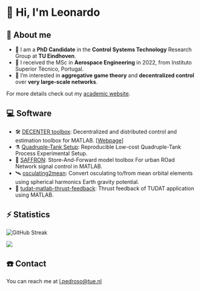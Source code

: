 # 👋 Hi, I'm Leonardo

## 🚀 About me

- 🧪 I am a **PhD Candidate** in the **Control Systems Technology** Research Group at **TU Eindhoven**. 
- 🚀 I received the MSc in **Aerospace Engineering** in 2022, from Instituto Superior Técnico, Portugal.
- 👀 I’m interested in **aggregative game theory** and **decentralized control** over **very large-scale networks**.

For more details check out my [academic website](https://leonardopedroso.github.io).

## 💻 Software

- 🛠 [DECENTER toolbox](https://github.com/decenter2021/decenter): Decentralized and distributed control and estimation toolbox for MATLAB. 
[[Webpage](https://decenter2021.github.io)]
- ⚗️ [Quadruple-Tank Setup](https://github.com/decenter2021/quadruple-tank-setup): Reproducible Low-cost Quadruple-Tank Process Experimental Setup.
- 🚦 [SAFFRON](https://github.com/decenter2021/SAFFRON): Store-And-Forward model toolbox For urban ROad Network signal control in MATLAB.
- 🛰 [osculating2mean](https://github.com/decenter2021/osculating2mean): Convert osculating to/from mean orbital elements using spherical harmonics Earth gravity potential.
- 🚀 [tudat-matlab-thrust-feedback](https://github.com/decenter2021/tudat-matlab-thrust-feedback): Thrust feedback of TUDAT application using MATLAB.

## ⚡️ Statistics


![GitHub Streak](https://streak-stats.demolab.com/?user=leonardopedroso&theme=dark)
<!-- ![](https://github-readme-stats.vercel.app/api/top-langs?username=leonardopedroso&theme=dark) -->
![](https://github-readme-stats.vercel.app/api?username=leonardopedroso&show_icons=true&theme=dark)




## ☎️ Contact 

You can reach me at [l.pedroso@tue.nl](mailto:leonardo.pedroso@tecnico.ulisboa.pt)
